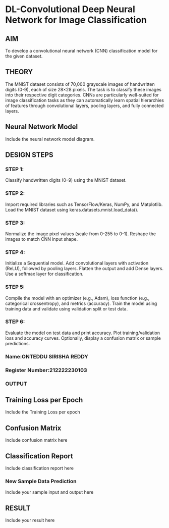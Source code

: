 # DL-Convolutional Deep Neural Network for Image Classification

## AIM
To develop a convolutional neural network (CNN) classification model for the given dataset.

## THEORY
The MNIST dataset consists of 70,000 grayscale images of handwritten digits (0-9), each of size 28×28 pixels. The task is to classify these images into their respective digit categories. CNNs are particularly well-suited for image classification tasks as they can automatically learn spatial hierarchies of features through convolutional layers, pooling layers, and fully connected layers.

## Neural Network Model
Include the neural network model diagram.

## DESIGN STEPS
### STEP 1: 
Classify handwritten digits (0–9) using the MNIST dataset.


### STEP 2: 
Import required libraries such as TensorFlow/Keras, NumPy, and Matplotlib. Load the MNIST dataset using keras.datasets.mnist.load_data().


### STEP 3: 
Normalize the image pixel values (scale from 0-255 to 0-1). Reshape the images to match CNN input shape.




### STEP 4: 
Initialize a Sequential model. Add convolutional layers with activation (ReLU), followed by pooling layers. Flatten the output and add Dense layers. Use a softmax layer for classification.


### STEP 5: 
Compile the model with an optimizer (e.g., Adam), loss function (e.g., categorical crossentropy), and metrics (accuracy). Train the model using training data and validate using validation split or test data.


### STEP 6: 
Evaluate the model on test data and print accuracy. Plot training/validation loss and accuracy curves. Optionally, display a confusion matrix or sample predictions.




### Name:ONTEDDU SIRISHA REDDY

### Register Number:212222230103
### OUTPUT

## Training Loss per Epoch

Include the Training Loss per epoch

## Confusion Matrix

Include confusion matrix here

## Classification Report
Include classification report here

### New Sample Data Prediction
Include your sample input and output here

## RESULT
Include your result here
